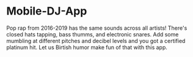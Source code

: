 # Mobile-DJ-App

Pop rap from 2016-2019 has the same sounds across all artists! There's closed hats tapping, bass thumms, and electronic snares. Add some mumbling at different pitches and decibel levels and you got a certified platinum hit. Let us Birtish humor make fun of that with this app. 
